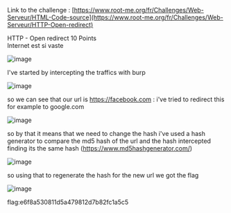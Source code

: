 Link to the challenge : [https://www.root-me.org/fr/Challenges/Web-Serveur/HTML-Code-source](https://www.root-me.org/fr/Challenges/Web-Serveur/HTTP-Open-redirect)


HTTP - Open redirect
10 Points  
Internet est si vaste

![image](https://github.com/user-attachments/assets/6fffad42-32e4-464d-bc16-4c53b43b1e5a)

I've started by intercepting the traffics with burp 


![image](https://github.com/user-attachments/assets/115176ae-1228-4bce-99ca-b78ab5269267)

so we can see that our url is https://facebook.com : i've tried to redirect this for example to google.com

![image](https://github.com/user-attachments/assets/427ba4a0-3eb2-40df-a8fe-84c6f10321e2)

so by that it means that we need to change the hash i've used a hash generator to compare the md5 hash of the url and the 
hash intercepted finding its the same hash (https://www.md5hashgenerator.com/)

![image](https://github.com/user-attachments/assets/c19cb07f-fe78-47fa-b41d-cafd39ae7640)

so using that to regenerate the hash for the new url we got the flag 

![image](https://github.com/user-attachments/assets/dd82119f-9519-4080-b402-f576553a31e4)


flag:e6f8a530811d5a479812d7b82fc1a5c5  





